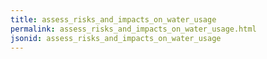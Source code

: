 ```yaml
---
title: assess_risks_and_impacts_on_water_usage
permalink: assess_risks_and_impacts_on_water_usage.html
jsonid: assess_risks_and_impacts_on_water_usage
---
```

